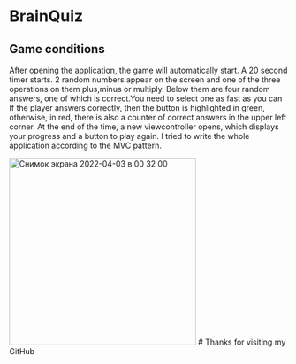 #  BrainQuiz

## Game conditions
After opening the application, the game will automatically start.
A 20 second timer starts. 2 random numbers appear on the screen and one of the three operations on them plus,minus or multiply.
Below them are four random answers, one of which is correct.You need to select one as fast as you can
If the player answers correctly, then the button is highlighted in green, otherwise, in red, there is also a counter of correct answers in the upper left corner.
At the end of the time, a new viewcontroller opens, which displays your progress and a button to play again.
I tried to write the whole application according to the MVC pattern. 

<img width="338" alt="Снимок экрана 2022-04-03 в 00 32 00" src="https://user-images.githubusercontent.com/65918909/161402191-b5289fd3-727c-4746-864d-2589ac5b1200.png">
# Thanks for visiting my GitHub

